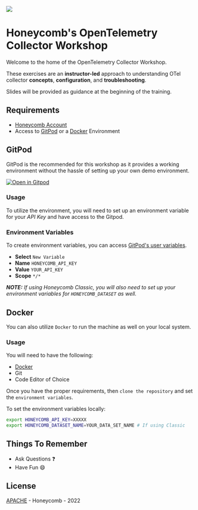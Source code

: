 ![](https://www.honeycomb.io/wp-content/themes/honeycomb/assets/img/logo_white.svg)

# Honeycomb's OpenTelemetry Collector Workshop

Welcome to the home of the OpenTelemetry Collector Workshop.

These exercises are an **instructor-led** approach to understanding OTel collector **concepts**, **configuration**, and **troubleshooting**.

Slides will be provided as guidance at the beginning of the training.

## Requirements

- [Honeycomb Account](https://ui.honeycomb.io/signup)
- Access to [GitPod](https://gitpod.io) or a [Docker](https://www.docker.com) Environment

## GitPod

GitPod is the recommended for this workshop as it provides a working environment without the hassle of setting up your own demo environment.

[![Open in Gitpod](https://gitpod.io/button/open-in-gitpod.svg)](https://gitpod.io/#https://github.com/honeycombio/opentelemetry-collector-workshop/tree/wip.alayshia)
### Usage

To utilize the environment, you will need to set up an environment variable for your _API Key_ and have access to the Gitpod.

### Environment Variables

To create environment variables, you can access [GitPod's user variables](https://gitpod.io/variables).

- **Select** `New Variable`
- **Name** `HONEYCOMB_API_KEY`
- **Value** `YOUR_API_KEY`
- **Scope** `*/*`

_**NOTE:** If using Honeycomb Classic, you will also need to set up your environment variables for `HONEYCOMB_DATASET` as well._

## Docker

You can also utilize `Docker` to run the machine as well on your local system.

### Usage

You will need to have the following:

- [Docker](https://www.docker.com)
- Git
- Code Editor of Choice

Once you have the proper requirements, then `clone the repository` and set the `environment variables`.

To set the environment variables locally: 

```sh
export HONEYCOMB_API_KEY=XXXXX
export HONEYCOMB_DATASET_NAME=YOUR_DATA_SET_NAME # If using Classic
```



## Things To Remember

- Ask Questions :question:
- Have Fun :smile:


## License

[APACHE](LICENSE) - Honeycomb - 2022